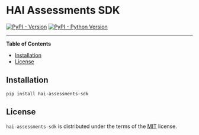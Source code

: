 # HAI Assessments SDK

[![PyPI - Version](https://img.shields.io/pypi/v/hai-assessments-sdk.svg)](https://pypi.org/project/hai-assessments-sdk)
[![PyPI - Python Version](https://img.shields.io/pypi/pyversions/hai-assessments-sdk.svg)](https://pypi.org/project/hai-assessments-sdk)

-----

**Table of Contents**

- [Installation](#installation)
- [License](#license)

## Installation

```console
pip install hai-assessments-sdk
```

## License

`hai-assessments-sdk` is distributed under the terms of the [MIT](https://spdx.org/licenses/MIT.html) license.
